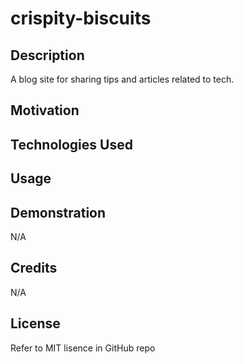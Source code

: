 <!-- TODO finish -->

# crispity-biscuits

## Description
A blog site for sharing tips and articles related to tech.

## Motivation

## Technologies Used

## Usage

## Demonstration
N/A

## Credits
N/A

## License
Refer to MIT lisence in GitHub repo